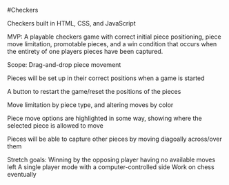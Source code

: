 #Checkers

Checkers built in HTML, CSS, and JavaScript

MVP: 
A playable checkers game with correct initial piece positioning, piece move limitation, promotable pieces, and a win condition that occurs when the entirety of one players pieces have been captured. 

Scope: 
Drag-and-drop piece movement

Pieces will be set up in their correct positions when a game is started

A button to restart the game/reset the positions of the pieces

Move limitation by piece type, and altering moves by color

Piece move options are highlighted in some way, showing where the selected piece is allowed to move

Pieces will be able to capture other pieces by moving diagoally across/over them

Stretch goals: 
Winning by the opposing player having no available moves left
A single player mode with a computer-controlled side
Work on chess eventually